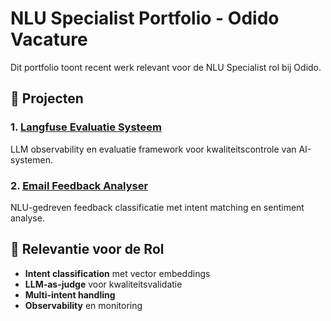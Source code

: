# NLU Specialist Portfolio - Odido Vacature

Dit portfolio toont recent werk relevant voor de NLU Specialist rol bij Odido.

## 📁 Projecten

### 1. [Langfuse Evaluatie Systeem](./odido-nova-langfuse-evaluation/)
LLM observability en evaluatie framework voor kwaliteitscontrole van AI-systemen.

### 2. [Email Feedback Analyser](./odido-email-feedback-analyser/)
NLU-gedreven feedback classificatie met intent matching en sentiment analyse.


## 🎯 Relevantie voor de Rol

- **Intent classification** met vector embeddings
- **LLM-as-judge** voor kwaliteitsvalidatie
- **Multi-intent handling**
- **Observability** en monitoring

